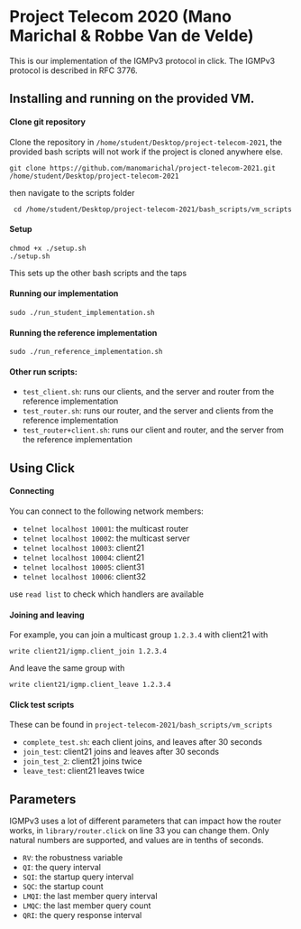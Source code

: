 # Project Telecom 2020 (Mano Marichal & Robbe Van de Velde)

This is our implementation of the IGMPv3 protocol in click. The IGMPv3 protocol is described in RFC 3776.

## Installing and running on the provided VM.

#### Clone git repository   

Clone the repository in `/home/student/Desktop/project-telecom-2021`, the provided bash scripts will not work if the project is cloned anywhere else. 

	git clone https://github.com/manomarichal/project-telecom-2021.git /home/student/Desktop/project-telecom-2021

then navigate to the scripts folder
	
	 cd /home/student/Desktop/project-telecom-2021/bash_scripts/vm_scripts
 
#### Setup

    chmod +x ./setup.sh
    ./setup.sh

This sets up the other bash scripts and the taps
    
#### Running our implementation
    
    sudo ./run_student_implementation.sh 


#### Running the reference implementation
    
    sudo ./run_reference_implementation.sh 

#### Other run scripts:

- `test_client.sh`: runs our clients, and the server and router from the reference implementation
- `test_router.sh`: runs our router, and the server and clients from the reference implementation
- `test_router+client.sh`: runs our client and router, and the server from the reference implementation

## Using Click 

#### Connecting
You can connect to the following network members:

- `telnet localhost 10001`: the multicast router
- `telnet localhost 10002`: the multicast server
- `telnet localhost 10003`: client21
- `telnet localhost 10004`: client21
- `telnet localhost 10005`: client31
- `telnet localhost 10006`: client32

use `read list` to check which handlers are available

#### Joining and leaving
For example, you can join a multicast group `1.2.3.4` with client21 with 

    write client21/igmp.client_join 1.2.3.4

And leave the same group with

    write client21/igmp.client_leave 1.2.3.4

#### Click test scripts
These can be found in `project-telecom-2021/bash_scripts/vm_scripts`

- `complete_test.sh`: each client joins, and leaves after 30 seconds
- `join_test`: client21 joins and leaves after 30 seconds
- `join_test_2`: client21 joins twice
- `leave_test`: client21 leaves twice

## Parameters
IGMPv3 uses a lot of different parameters that can impact how the router works, in `library/router.click` on line 33 you can change them. Only natural numbers are supported, and values are in tenths of seconds.
- `RV`: the robustness variable
- `QI`: the query interval
- `SQI`: the startup query interval
- `SQC`:  the startup count
- `LMQI`: the last member query interval
- `LMQC`: the last member query count
- `QRI`: the query response interval
